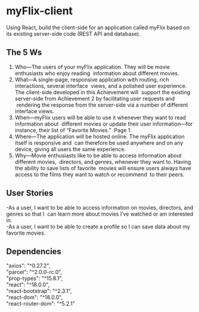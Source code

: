 # myFlix-client
 
Using React, build the client-side for an application called myFlix based on its existing server-side code (REST API and database).

## The 5 Ws

1. Who—The  users  of  your  myFlix  application.  They  will  be  movie  enthusiasts  who  enjoy  reading  information  about  different  movies.  
2. What—A  single-page,  responsive  application  with  routing,  rich  interactions,  several  interface  views,  and  a  polished  user  experience.  The  client-side  developed  in  this  Achievement  will  support  the  existing  server-side  from  Achievement  2   by  facilitating  user  requests  and  rendering  the  response  from  the  server-side  via  a  number  of  different  interface  views.  
3. When—myFlix  users  will  be  able  to  use  it  whenever  they  want  to  read  information  about  different  movies  or  update  their  user  information—for  instance,  their  list  of  “Favorite  Movies.”  Page  1   
4. Where—The  application  will  be  hosted  online.  The  myFlix  application  itself  is  responsive  and  can  therefore  be  used  anywhere  and  on  any  device,  giving  all  users  the  same  experience.  
5. Why—Movie  enthusiasts  like  to  be  able  to  access  information  about  different  movies,  directors,  and  genres,  whenever  they  want  to.  Having  the  ability  to  save  lists  of  favorite  movies  will  ensure  users  always  have  access  to  the  films  they  want  to  watch  or  recommend  to  their  peers. 

## User Stories

-As  a  user,  I  want  to  be  able  to  access  information  on  movies,  directors,  and  genres  so  that  I  can  learn  more  about  movies  I’ve  watched  or  am  interested  in.<br>
-As  a  user,  I  want  to  be  able  to  create  a  profile  so  I  can  save  data  about  my  favorite  movies. 

## Dependencies

"axios": "^0.27.2",<br>
"parcel": "^2.0.0-rc.0",<br>
"prop-types": "^15.8.1",<br>
"react": "^18.0.0",<br>
"react-bootstrap": "^2.3.1",<br>
"react-dom": "^18.0.0",<br>
"react-router-dom": "^5.2.1"